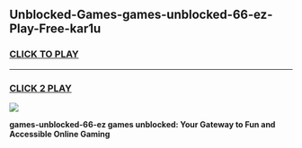 
## Unblocked-Games-games-unblocked-66-ez-Play-Free-kar1u
<h3>
<a href="https://premium76.site?title=games-unblocked-66-ez&ref=10A">CLICK TO PLAY</a></h3>
<hr>

<h3>
<a href="https://premium76.site?title=games-unblocked-66-ez&ref=10A">CLICK 2 PLAY</a>
  
</h3>

<a href="https://premium76.site?title=games-unblocked-66-ez&ref=10A"><img src="https://clearcache.store/games.png"></a>


**games-unblocked-66-ez games unblocked: Your Gateway to Fun and Accessible Online Gaming**
